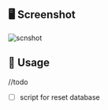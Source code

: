 ## 🖥️ Screenshot

![scnshot](https://github.com/chenyuanzhen/DoodleJumpGame-with-Qlearning/blob/dev/doodle_Qlearning/jump2.0/DisplayScore/CleanShot_2021-06-08_at_09.34.24@2x.png?raw=true)



## 🔨 Usage 



//todo

- [ ] script for reset database 







